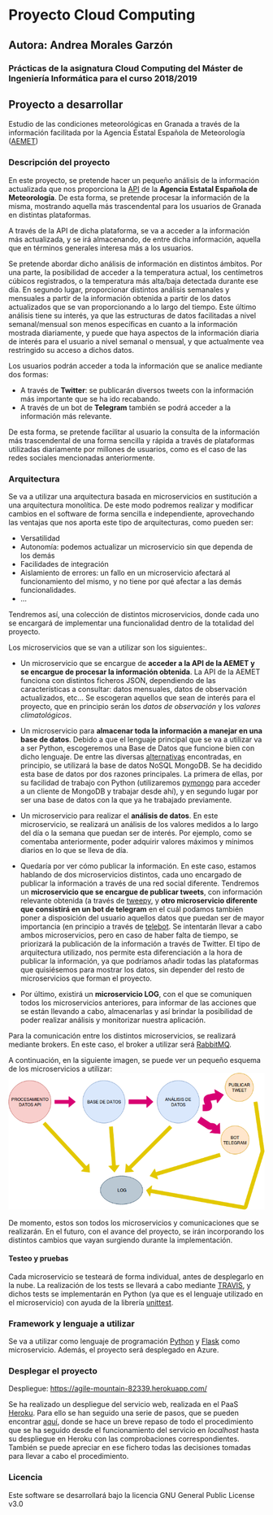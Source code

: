 # Proyecto Cloud Computing
## Autora: Andrea Morales Garzón

### Prácticas de la asignatura Cloud Computing del Máster de Ingeniería Informática para el curso 2018/2019

## Proyecto a desarrollar
Estudio de las condiciones meteorológicas en Granada a través de la información facilitada por la Agencia Estatal Española de Meteorología ([AEMET](http://www.aemet.es/es/portada))


### Descripción del proyecto

En este proyecto, se pretende hacer un pequeño análisis de la información actualizada que nos proporciona la [API](https://opendata.aemet.es/centrodedescargas/inicio) de la **Agencia Estatal Española de Meteorología**. De esta forma, se pretende procesar la información de la misma, mostrando aquella más trascendental para los usuarios de Granada en distintas plataformas.

A través de la API de dicha plataforma, se va a acceder a la información más actualizada, y se irá almacenando, de entre dicha información, aquella que en términos generales interesa más a los usuarios.


Se pretende abordar dicho análisis de información en distintos ámbitos. Por una parte, la posibilidad de acceder a la temperatura actual, los centímetros cúbicos registrados, o la temperatura más alta/baja detectada durante ese día. En segundo lugar, proporcionar distintos análisis semanales y mensuales a partir de la información obtenida a partir de los datos actualizados que se van proporcionando a lo largo del tiempo. Este último análisis tiene su interés, ya que las estructuras de datos facilitadas a nivel semanal/mensual son menos específicas en cuanto a la información mostrada diariamente, y puede que haya aspectos de la información diaria de interés para el usuario a nivel semanal o mensual, y que actualmente vea restringido su acceso a dichos datos.


Los usuarios podrán acceder a toda la información que se analice mediante dos formas:
* A través de **Twitter**: se publicarán diversos tweets con la información más importante que se ha ido recabando.
* A través de un bot de **Telegram** también se podrá acceder a la información más relevante.


De esta forma, se pretende facilitar al usuario la consulta de la información más trascendental de una forma sencilla y rápida a través de plataformas utilizadas diariamente por millones de usuarios, como es el caso de las redes sociales mencionadas anteriormente.



### Arquitectura
Se va a utilizar una arquitectura basada en microservicios en sustitución a una arquitectura monolítica. De este modo podremos realizar y modificar cambios en el software de forma sencilla e independiente, aprovechando las ventajas que nos aporta este tipo de arquitecturas, como pueden ser:
* Versatilidad
* Autonomía: podemos actualizar un microservicio sin que dependa de los demás
* Facilidades de integración
* Aislamiento de errores: un fallo en un microservicio afectará al funcionamiento del mismo, y no tiene por qué afectar a las demás funcionalidades.
* ...

Tendremos así, una colección de distintos microservicios, donde cada uno se encargará de implementar una funcionalidad dentro de la totalidad del proyecto.

Los microservicios que se van a utilizar son los siguientes:.
* Un microservicio que se encargue de **acceder a la API de la AEMET y se encargue de procesar la información obtenida**. La API de la AEMET funciona con distintos ficheros JSON, dependiendo de las características a consultar: datos mensuales, datos de observación actualizados, etc... Se escogeran aquellos que sean de interés para el proyecto, que en principio serán los *datos de observación* y los *valores climatológicos*.

* Un microservicio para **almacenar toda la información a manejar en una base de datos**. Debido a que el lenguaje principal que se va a utilizar va a ser Python, escogeremos una Base de Datos que funcione bien con dicho lenguaje. De entre las diversas [alternativas](https://www.quora.com/What-is-the-best-database-suitable-with-Python-for-web-applications) encontradas, en principio, se utilizará la base de datos NoSQL MongoDB. Se ha decidido esta base de datos por dos razones principales. La primera de ellas, por su facilidad de trabajo con Python (utilizaremos [pymongo](http://api.mongodb.com/python/3.6.0/tutorial.html) para acceder a un cliente de MongoDB y trabajar desde ahí), y en segundo lugar por ser una base de datos con la que ya he trabajado previamente.

* Un microservicio para realizar el **análisis de datos**. En este microservicio, se realizará un análisis de los valores medidos a lo largo del día o la semana que puedan ser de interés. Por ejemplo, como se comentaba anteriormente, poder adquirir valores máximos y mínimos diarios en lo que se lleva de día.

* Quedaría por ver cómo publicar la información. En este caso, estamos hablando de dos microservicios distintos, cada uno encargado de publicar la información a través de una red social diferente. Tendremos un **microservicio que se encargue de publicar tweets**, con información relevante obtenida (a través de [tweepy](http://www.tweepy.org/), y **otro microservicio diferente que consistirá en un bot de telegram** en el cuál podamos también poner a disposición del usuario aquellos datos que puedan ser de mayor importancia (en principio a través de [telebot](https://geekytheory.com/telegram-programando-un-bot-en-python). Se intentarán llevar a cabo ambos microservicios, pero en caso de haber falta de tiempo, se priorizará la publicación de la información a través de Twitter. El tipo de arquitectura utilizado, nos permite esta diferenciación a la hora de publicar la información, ya que podríamos añadir todas las plataformas que quisiésemos para mostrar los datos, sin depender del resto de microservicios que forman el proyecto.

* Por último, existirá un **microservicio LOG**, con el que se comuniquen todos los microservicios anteriores, para informar de las acciones que se están llevando a cabo, almacenarlas y así brindar la posibilidad de poder realizar análisis y monitorizar nuestra aplicación.

Para la comunicación entre los distintos microservicios, se realizará mediante brokers. En este caso, el broker a utilizar será [RabbitMQ](https://www.rabbitmq.com/).

A continuación, en la siguiente imagen, se puede ver un pequeño esquema de los microservicios a utilizar:
![Esquema de los microservicios](docs/images/esquemaMicroservicios.png)





De momento, estos son todos los microservicios y comunicaciones que se realizarán. En el futuro, con el avance del proyecto, se irán incorporando los distintos cambios que vayan surgiendo durante la implementación.

#### Testeo y pruebas
Cada microservicio se testeará de forma individual, antes de desplegarlo en la nube. La realización de los tests se llevará a cabo mediante [TRAVIS](https://travis-ci.org/), y dichos tests se implementarán en Python (ya que es el lenguaje utilizado en el microservicio) con ayuda de la librería [unittest](https://docs.python.org/3/library/unittest.html).

### Framework y lenguaje a utilizar
Se va a utilizar como lenguaje de programación [Python](https://www.python.org) y [Flask](http://flask.pocoo.org/) como microservicio. Además, el proyecto será desplegado en Azure.



### Desplegar el proyecto
Despliegue: https://agile-mountain-82339.herokuapp.com/

Se ha realizado un despliegue del servicio web, realizada en el PaaS [Heroku](https://www.heroku.com/). Para ello se han seguido una serie de pasos, que se pueden encontrar [aquí](https://github.com/andreamorgar/ProyectoCC/blob/master/docs/info_despliegue.md), donde se hace un breve repaso de todo el procedimiento que se ha seguido desde el funcionamiento del servicio en _localhost_ hasta su despliegue en Heroku con las comprobaciones correspondientes. También se puede apreciar en ese fichero todas las decisiones tomadas para llevar a cabo el procedimiento.



### Licencia
Este software se desarrollará bajo la licencia GNU General Public License v3.0
